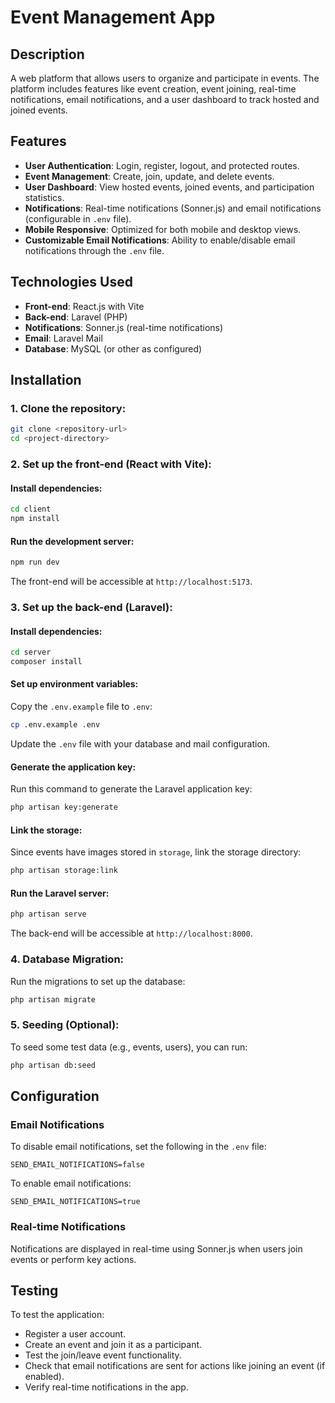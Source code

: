 # Event Management App

## Description

A web platform that allows users to organize and participate in events. The platform includes features like event creation, event joining, real-time notifications, email notifications, and a user dashboard to track hosted and joined events.

## Features

- **User Authentication**: Login, register, logout, and protected routes.
- **Event Management**: Create, join, update, and delete events.
- **User Dashboard**: View hosted events, joined events, and participation statistics.
- **Notifications**: Real-time notifications (Sonner.js) and email notifications (configurable in `.env` file).
- **Mobile Responsive**: Optimized for both mobile and desktop views.
- **Customizable Email Notifications**: Ability to enable/disable email notifications through the `.env` file.

## Technologies Used

- **Front-end**: React.js with Vite
- **Back-end**: Laravel (PHP)
- **Notifications**: Sonner.js (real-time notifications)
- **Email**: Laravel Mail
- **Database**: MySQL (or other as configured)

## Installation

### 1. Clone the repository:

```bash
git clone <repository-url>
cd <project-directory>
```

### 2. Set up the front-end (React with Vite):

#### Install dependencies:

```bash
cd client
npm install
```

#### Run the development server:

```bash
npm run dev
```

The front-end will be accessible at `http://localhost:5173`.

### 3. Set up the back-end (Laravel):

#### Install dependencies:

```bash
cd server
composer install
```

#### Set up environment variables:

Copy the `.env.example` file to `.env`:

```bash
cp .env.example .env
```

Update the `.env` file with your database and mail configuration.

#### Generate the application key:

Run this command to generate the Laravel application key:

```bash
php artisan key:generate
```

#### Link the storage:

Since events have images stored in `storage`, link the storage directory:

```bash
php artisan storage:link
```

#### Run the Laravel server:

```bash
php artisan serve
```

The back-end will be accessible at `http://localhost:8000`.

### 4. Database Migration:

Run the migrations to set up the database:

```bash
php artisan migrate
```

### 5. Seeding (Optional):

To seed some test data (e.g., events, users), you can run:

```bash
php artisan db:seed
```

## Configuration

### Email Notifications

To disable email notifications, set the following in the `.env` file:

```env
SEND_EMAIL_NOTIFICATIONS=false
```

To enable email notifications:

```env
SEND_EMAIL_NOTIFICATIONS=true
```

### Real-time Notifications

Notifications are displayed in real-time using Sonner.js when users join events or perform key actions.

## Testing

To test the application:

- Register a user account.
- Create an event and join it as a participant.
- Test the join/leave event functionality.
- Check that email notifications are sent for actions like joining an event (if enabled).
- Verify real-time notifications in the app.
